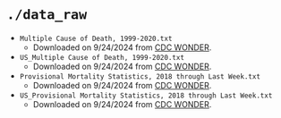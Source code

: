 # `./data_raw`

- `Multiple Cause of Death, 1999-2020.txt`
  - Downloaded on 9/24/2024 from [CDC WONDER](https://wonder.cdc.gov/controller/saved/D77/D407F407).
- `US_Multiple Cause of Death, 1999-2020.txt`
  - Downloaded on 9/24/2024 from [CDC WONDER](https://wonder.cdc.gov/controller/saved/D77/D407F418).
- `Provisional Mortality Statistics, 2018 through Last Week.txt`
  - Downloaded on 9/24/2024 from [CDC WONDER](https://wonder.cdc.gov/controller/saved/D176/D407F412). 
- `US_Provisional Mortality Statistics, 2018 through Last Week.txt`
  - Downloaded on 9/24/2024 from [CDC WONDER](https://wonder.cdc.gov/controller/saved/D176/D407F417).
